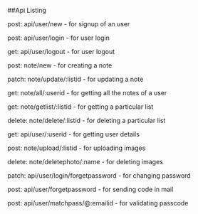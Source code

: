 ##Api Listing

post: api/user/new - for signup of an user

post: api/user/login - for user login

get: api/user/logout - for user logout

post: note/new - for creating a note

patch: note/update/:listid - for updating a note

get: note/all/:userid - for getting all the notes of a user

get: note/getlist/:listid - for getting a particular list

delete: note/delete/:listid - for deleting a particular list

get: api/user/:userid - for getting user details

post: note/upload/:listid - for uploading images

delete: note/deletephoto/:name - for deleting images

patch: api/user/login/forgetpassword - for changing password

post: api/user/forgetpassword - for sending code in mail

post: api/user/matchpass/@:emailid - for validating passcode

